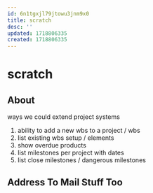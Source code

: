 ```yaml
---
id: 6n1tgxjl79jtowu3jnm9x0
title: scratch
desc: ''
updated: 1718806335
created: 1718806335
---
```

# scratch

## About

ways we could extend project systems

1. ability to add a new wbs to a project / wbs
2. list existing wbs setup / elements
3. show overdue products
4. list milestones per project with dates
5. list close milestones / dangerous milestones



## Address To Mail Stuff Too

